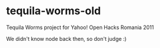 # tequila-worms-old
Tequila Worms project for Yahoo! Open Hacks Romania 2011

We didn't know node back then, so don't judge :)
